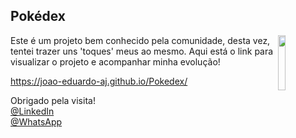 ## Pokédex

<img src="https://octodex.github.com/images/baracktocat.jpg" width="15%" align="right">

Este é um projeto bem conhecido pela comunidade, desta vez, tentei trazer uns 'toques' meus ao mesmo.
Aqui está o link para visualizar o projeto e acompanhar minha evolução!

https://joao-eduardo-aj.github.io/Pokedex/

Obrigado pela visita!<br>
[@LinkedIn](https://www.linkedin.com/in/joao-eduardo-2000s/) <br>
[@WhatsApp](https://wa.me/qr/MV4NC2VANIZRC1)
